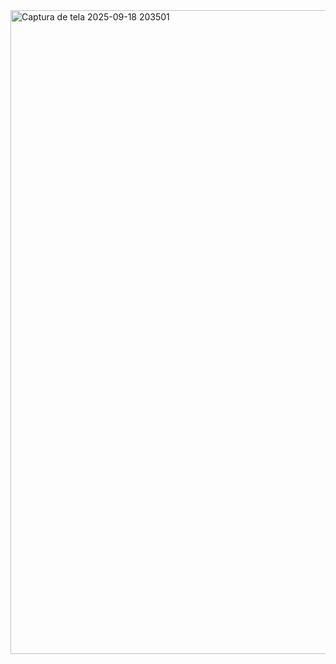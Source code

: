 <img width="1912" height="1030" alt="Captura de tela 2025-09-18 203501" src="https://github.com/user-attachments/assets/698e9165-9e6f-4e16-9293-d7ff11100845" />
